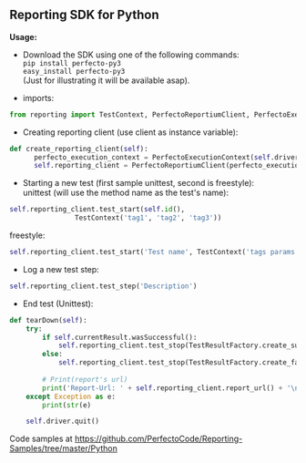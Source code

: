 ## Reporting SDK for Python

**Usage:**

- Download the SDK using one of the following commands: <br/>
`pip install perfecto-py3`<br/>
`easy_install perfecto-py3`<br/>
 (Just for illustrating it will be available asap).
 
- imports: 
```python
from reporting import TestContext, PerfectoReportiumClient, PerfectoExecutionContext, TestResultFactory
```

- Creating reporting client (use client as instance variable):
 ```Python
def create_reporting_client(self):
       perfecto_execution_context = PerfectoExecutionContext(self.driver)
       self.reporting_client = PerfectoReportiumClient(perfecto_execution_context)
```

- Starting a new test (first sample unittest, second is freestyle):<br/>
unittest (will use the method name as the test's name):
```python
self.reporting_client.test_start(self.id(),
                TestContext('tag1', 'tag2', 'tag3'))
```
freestyle: 
```python
self.reporting_client.test_start('Test name', TestContext('tags params'))
```

- Log a new test step:<br/>
```python
self.reporting_client.test_step('Description')
```

- End test (Unittest): <br/>
```python
def tearDown(self):
    try:
        if self.currentResult.wasSuccessful():
            self.reporting_client.test_stop(TestResultFactory.create_success())
        else:
            self.reporting_client.test_stop(TestResultFactory.create_failure(self.currentResult.errors,
                                                                             self.currentResult.failures))
        # Print(report's url)
        print('Report-Url: ' + self.reporting_client.report_url() + '\n')
    except Exception as e:
        print(str(e)

    self.driver.quit()
```

Code samples at https://github.com/PerfectoCode/Reporting-Samples/tree/master/Python